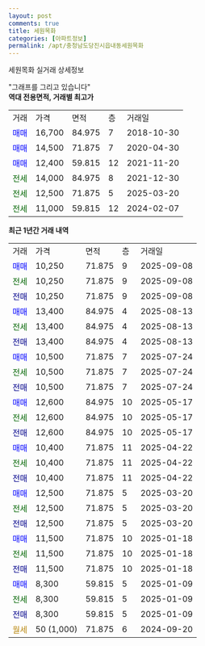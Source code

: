 ```yaml
---
layout: post
comments: true
title: 세원목화
categories: [아파트정보]
permalink: /apt/충청남도당진시읍내동세원목화
---
```


세원목화 실거래 상세정보

<script type="text/javascript">
  google.charts.load('current', {'packages':['line', 'corechart']});
  google.charts.setOnLoadCallback(drawChart);

  function drawChart() {
    var data = new google.visualization.DataTable();
    data.addColumn('date', '거래일');
    data.addColumn('number', "매매");
    data.addColumn('number', "전세");
    data.addColumn('number', "전매");

    data.addRows([[new Date(Date.parse("2025-09-08")), 10250, null, null], [new Date(Date.parse("2025-09-08")), null, 10250, null], [new Date(Date.parse("2025-09-08")), null, null, 10250], [new Date(Date.parse("2025-08-13")), 13400, null, null], [new Date(Date.parse("2025-08-13")), null, 13400, null], [new Date(Date.parse("2025-08-13")), null, null, 13400], [new Date(Date.parse("2025-07-24")), 10500, null, null], [new Date(Date.parse("2025-07-24")), null, 10500, null], [new Date(Date.parse("2025-07-24")), null, null, 10500], [new Date(Date.parse("2025-05-17")), 12600, null, null], [new Date(Date.parse("2025-05-17")), null, 12600, null], [new Date(Date.parse("2025-05-17")), null, null, 12600], [new Date(Date.parse("2025-04-22")), 10400, null, null], [new Date(Date.parse("2025-04-22")), null, 10400, null], [new Date(Date.parse("2025-04-22")), null, null, 10400], [new Date(Date.parse("2025-03-20")), 12500, null, null], [new Date(Date.parse("2025-03-20")), null, 12500, null], [new Date(Date.parse("2025-03-20")), null, null, 12500], [new Date(Date.parse("2025-01-18")), 11500, null, null], [new Date(Date.parse("2025-01-18")), null, 11500, null], [new Date(Date.parse("2025-01-18")), null, null, 11500], [new Date(Date.parse("2025-01-09")), 8300, null, null], [new Date(Date.parse("2025-01-09")), null, 8300, null], [new Date(Date.parse("2025-01-09")), null, null, 8300], [new Date(Date.parse("2024-09-20")), null, null, null]]);

    var options = {
      hAxis: {
        format: 'yyyy/MM/dd'
      },    
      lineWidth: 0,
      pointsVisible: true,    
      title: '최근 1년간 유형별 실거래가 분포',
      legend: { position: 'bottom' }
    };

    var formatter = new google.visualization.NumberFormat({pattern:'###,###'} );
    formatter.format(data, 1);
    formatter.format(data, 2);
    
    setTimeout(function() {
        var chart = new google.visualization.LineChart(document.getElementById('columnchart_material'));
        chart.draw(data, (options));
        document.getElementById('loading').style.display = 'none';
    }, 200);
  }
</script>


<div id="loading" style="z-index:20; display: block; margin-left: 0px">"그래프를 그리고 있습니다"</div>
<div id="columnchart_material" style="width: 95%; margin-left: 0px; display: block"></div>
<!-- contents start -->
<b>역대 전용면적, 거래별 최고가</b>
<table class="sortable">
    <tr>
      <td>거래</td>
      <td>가격</td>
      <td>면적</td>
      <td>층</td>
      <td>거래일</td>
    </tr>
        <tr>
          <td><a style="color: blue">매매</a></td>
          <td>16,700</td>
          <td>84.975</td>
          <td>7</td>
          <td>2018-10-30</td>
        </tr>            <tr>
          <td><a style="color: blue">매매</a></td>
          <td>14,500</td>
          <td>71.875</td>
          <td>7</td>
          <td>2020-04-30</td>
        </tr>            <tr>
          <td><a style="color: blue">매매</a></td>
          <td>12,400</td>
          <td>59.815</td>
          <td>12</td>
          <td>2021-11-20</td>
        </tr>        
        <tr>
              <td><a style="color: darkgreen">전세</a></td>
              <td>14,000</td>
              <td>84.975</td>
              <td>8</td>
              <td>2021-12-30</td>
            </tr>            <tr>
              <td><a style="color: darkgreen">전세</a></td>
              <td>12,500</td>
              <td>71.875</td>
              <td>5</td>
              <td>2025-03-20</td>
            </tr>            <tr>
              <td><a style="color: darkgreen">전세</a></td>
              <td>11,000</td>
              <td>59.815</td>
              <td>12</td>
              <td>2024-02-07</td>
            </tr>        
    
</table>

<b>최근 1년간 거래 내역</b>

<table class="sortable">
    <tr>
      <td>거래</td>
      <td>가격</td>
      <td>면적</td>
      <td>층</td>
      <td>거래일</td>
    </tr>
    <tr>
      <td><a style="color: blue">매매</a></td>
      <td>10,250</td>
      <td>71.875</td>
      <td>9</td>
      <td>2025-09-08</td>
    </tr>          <tr>
      <td><a style="color: darkgreen">전세</a></td>
      <td>10,250</td>
      <td>71.875</td>
      <td>9</td>
      <td>2025-09-08</td>
    </tr>          <tr>
      <td><a style="color: darkblue">전매</a></td>
      <td>10,250</td>
      <td>71.875</td>
      <td>9</td>
      <td>2025-09-08</td>
    </tr>          <tr>
      <td><a style="color: blue">매매</a></td>
      <td>13,400</td>
      <td>84.975</td>
      <td>4</td>
      <td>2025-08-13</td>
    </tr>          <tr>
      <td><a style="color: darkgreen">전세</a></td>
      <td>13,400</td>
      <td>84.975</td>
      <td>4</td>
      <td>2025-08-13</td>
    </tr>          <tr>
      <td><a style="color: darkblue">전매</a></td>
      <td>13,400</td>
      <td>84.975</td>
      <td>4</td>
      <td>2025-08-13</td>
    </tr>          <tr>
      <td><a style="color: blue">매매</a></td>
      <td>10,500</td>
      <td>71.875</td>
      <td>7</td>
      <td>2025-07-24</td>
    </tr>          <tr>
      <td><a style="color: darkgreen">전세</a></td>
      <td>10,500</td>
      <td>71.875</td>
      <td>7</td>
      <td>2025-07-24</td>
    </tr>          <tr>
      <td><a style="color: darkblue">전매</a></td>
      <td>10,500</td>
      <td>71.875</td>
      <td>7</td>
      <td>2025-07-24</td>
    </tr>          <tr>
      <td><a style="color: blue">매매</a></td>
      <td>12,600</td>
      <td>84.975</td>
      <td>10</td>
      <td>2025-05-17</td>
    </tr>          <tr>
      <td><a style="color: darkgreen">전세</a></td>
      <td>12,600</td>
      <td>84.975</td>
      <td>10</td>
      <td>2025-05-17</td>
    </tr>          <tr>
      <td><a style="color: darkblue">전매</a></td>
      <td>12,600</td>
      <td>84.975</td>
      <td>10</td>
      <td>2025-05-17</td>
    </tr>          <tr>
      <td><a style="color: blue">매매</a></td>
      <td>10,400</td>
      <td>71.875</td>
      <td>11</td>
      <td>2025-04-22</td>
    </tr>          <tr>
      <td><a style="color: darkgreen">전세</a></td>
      <td>10,400</td>
      <td>71.875</td>
      <td>11</td>
      <td>2025-04-22</td>
    </tr>          <tr>
      <td><a style="color: darkblue">전매</a></td>
      <td>10,400</td>
      <td>71.875</td>
      <td>11</td>
      <td>2025-04-22</td>
    </tr>          <tr>
      <td><a style="color: blue">매매</a></td>
      <td>12,500</td>
      <td>71.875</td>
      <td>5</td>
      <td>2025-03-20</td>
    </tr>          <tr>
      <td><a style="color: darkgreen">전세</a></td>
      <td>12,500</td>
      <td>71.875</td>
      <td>5</td>
      <td>2025-03-20</td>
    </tr>          <tr>
      <td><a style="color: darkblue">전매</a></td>
      <td>12,500</td>
      <td>71.875</td>
      <td>5</td>
      <td>2025-03-20</td>
    </tr>          <tr>
      <td><a style="color: blue">매매</a></td>
      <td>11,500</td>
      <td>71.875</td>
      <td>10</td>
      <td>2025-01-18</td>
    </tr>          <tr>
      <td><a style="color: darkgreen">전세</a></td>
      <td>11,500</td>
      <td>71.875</td>
      <td>10</td>
      <td>2025-01-18</td>
    </tr>          <tr>
      <td><a style="color: darkblue">전매</a></td>
      <td>11,500</td>
      <td>71.875</td>
      <td>10</td>
      <td>2025-01-18</td>
    </tr>          <tr>
      <td><a style="color: blue">매매</a></td>
      <td>8,300</td>
      <td>59.815</td>
      <td>5</td>
      <td>2025-01-09</td>
    </tr>          <tr>
      <td><a style="color: darkgreen">전세</a></td>
      <td>8,300</td>
      <td>59.815</td>
      <td>5</td>
      <td>2025-01-09</td>
    </tr>          <tr>
      <td><a style="color: darkblue">전매</a></td>
      <td>8,300</td>
      <td>59.815</td>
      <td>5</td>
      <td>2025-01-09</td>
    </tr>          <tr>
      <td><a style="color: darkgoldenrod">월세</a></td>
      <td>50 (1,000)</td>
      <td>71.875</td>
      <td>6</td>
      <td>2024-09-20</td>
    </tr>      </table>
<!-- contents end -->    

